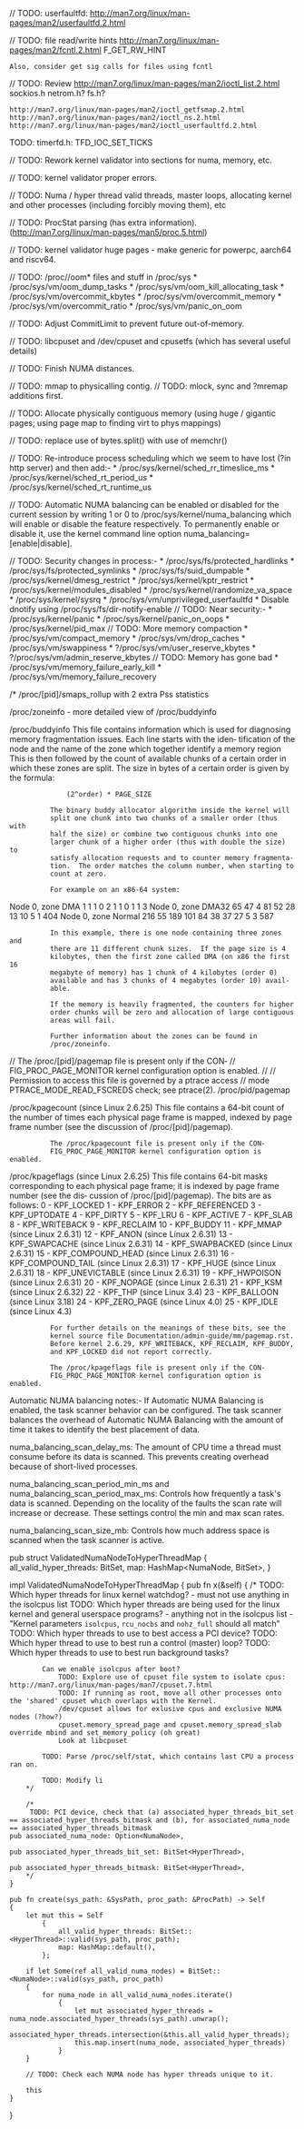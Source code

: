 // TODO: userfaultfd: http://man7.org/linux/man-pages/man2/userfaultfd.2.html

// TODO: file read/write hints http://man7.org/linux/man-pages/man2/fcntl.2.html  F_GET_RW_HINT

    Also, consider get sig calls for files using fcntl

// TODO: Review http://man7.org/linux/man-pages/man2/ioctl_list.2.html
    sockios.h
    netrom.h?
    fs.h?
    
    http://man7.org/linux/man-pages/man2/ioctl_getfsmap.2.html
    http://man7.org/linux/man-pages/man2/ioctl_ns.2.html
    http://man7.org/linux/man-pages/man2/ioctl_userfaultfd.2.html
    
TODO: timerfd.h: TFD_IOC_SET_TICKS
    
// TODO: Rework kernel validator into sections for numa, memory, etc.

// TODO: kernel validator proper errors.

// TODO: Numa / hyper thread valid threads, master loops, allocating kernel and other processes (including forcibly moving them), etc

// TODO: ProcStat parsing (has extra information). (http://man7.org/linux/man-pages/man5/proc.5.html)

// TODO: kernel validator huge pages - make generic for powerpc, aarch64 and riscv64.

// TODO: /proc/<N>/oom* files and stuff in /proc/sys
    * /proc/sys/vm/oom_dump_tasks
    * /proc/sys/vm/oom_kill_allocating_task
    * /proc/sys/vm/overcommit_kbytes
    * /proc/sys/vm/overcommit_memory
    * /proc/sys/vm/overcommit_ratio
    * /proc/sys/vm/panic_on_oom

// TODO: Adjust CommitLimit to prevent future out-of-memory.

// TODO: libcpuset and /dev/cpuset and cpusetfs (which has several useful details)

// TODO: Finish NUMA distances.

// TODO: mmap to physicalling contig.
    // TODO: mlock, sync and ?mremap additions first.

// TODO: Allocate physically contiguous memory (using huge / gigantic pages; using page map to finding virt to phys mappings)

// TODO: replace use of bytes.split<n>() with use of memchr()

// TODO: Re-introduce process scheduling which we seem to have lost (?in http server)
    and then add:-
        * /proc/sys/kernel/sched_rr_timeslice_ms
        * /proc/sys/kernel/sched_rt_period_us
        * /proc/sys/kernel/sched_rt_runtime_us

// TODO:  Automatic NUMA balancing can be enabled or disabled for the current session by writing 1 or 0 to /proc/sys/kernel/numa_balancing which will enable or disable the feature respectively. To permanently enable or disable it, use the kernel command line option numa_balancing=[enable|disable].

// TODO: Security changes in process:-
    * /proc/sys/fs/protected_hardlinks
    * /proc/sys/fs/protected_symlinks
    * /proc/sys/fs/suid_dumpable
    * /proc/sys/kernel/dmesg_restrict
    * /proc/sys/kernel/kptr_restrict
    * /proc/sys/kernel/modules_disabled
    * /proc/sys/kernel/randomize_va_space
    * /proc/sys/kernel/sysrq
    * /proc/sys/vm/unprivileged_userfaultfd
    * Disable dnotify using  /proc/sys/fs/dir-notify-enable
// TODO: Near security:-
    * /proc/sys/kernel/panic
    * /proc/sys/kernel/panic_on_oops
    * /proc/sys/kernel/pid_max
// TODO: More memory compaction
    * /proc/sys/vm/compact_memory
    * /proc/sys/vm/drop_caches
    * /proc/sys/vm/swappiness
    * ?/proc/sys/vm/user_reserve_kbytes
    * ?/proc/sys/vm/admin_reserve_kbytes
// TODO: Memory has gone bad
    * /proc/sys/vm/memory_failure_early_kill
    * /proc/sys/vm/memory_failure_recovery
    

/*
/proc/[pid]/smaps_rollup with 2 extra Pss statistics

/proc/zoneinfo
    - more detailed view of /proc/buddyinfo

/proc/buddyinfo
              This file contains information which is used for diagnosing
              memory fragmentation issues.  Each line starts with the iden‐
              tification of the node and the name of the zone which together
              identify a memory region This is then followed by the count of
              available chunks of a certain order in which these zones are
              split.  The size in bytes of a certain order is given by the
              formula:

                  (2^order) * PAGE_SIZE

              The binary buddy allocator algorithm inside the kernel will
              split one chunk into two chunks of a smaller order (thus with
              half the size) or combine two contiguous chunks into one
              larger chunk of a higher order (thus with double the size) to
              satisfy allocation requests and to counter memory fragmenta‐
              tion.  The order matches the column number, when starting to
              count at zero.

              For example on an x86-64 system:

  Node 0, zone     DMA     1    1    1    0    2    1    1    0    1    1    3
  Node 0, zone   DMA32    65   47    4   81   52   28   13   10    5    1  404
  Node 0, zone  Normal   216   55  189  101   84   38   37   27    5    3  587

              In this example, there is one node containing three zones and
              there are 11 different chunk sizes.  If the page size is 4
              kilobytes, then the first zone called DMA (on x86 the first 16
              megabyte of memory) has 1 chunk of 4 kilobytes (order 0)
              available and has 3 chunks of 4 megabytes (order 10) avail‐
              able.

              If the memory is heavily fragmented, the counters for higher
              order chunks will be zero and allocation of large contiguous
              areas will fail.

              Further information about the zones can be found in
              /proc/zoneinfo.

// The /proc/[pid]/pagemap file is present only if the CON‐
//              FIG_PROC_PAGE_MONITOR kernel configuration option is enabled.
//
//              Permission to access this file is governed by a ptrace access
//              mode PTRACE_MODE_READ_FSCREDS check; see ptrace(2).
/proc/pid/pagemap

/proc/kpagecount (since Linux 2.6.25)
              This file contains a 64-bit count of the number of times each
              physical page frame is mapped, indexed by page frame number
              (see the discussion of /proc/[pid]/pagemap).

              The /proc/kpagecount file is present only if the CON‐
              FIG_PROC_PAGE_MONITOR kernel configuration option is enabled.

/proc/kpageflags (since Linux 2.6.25)
              This file contains 64-bit masks corresponding to each physical
              page frame; it is indexed by page frame number (see the dis‐
              cussion of /proc/[pid]/pagemap).  The bits are as follows:
                   0 - KPF_LOCKED
                   1 - KPF_ERROR
                   2 - KPF_REFERENCED
                   3 - KPF_UPTODATE
                   4 - KPF_DIRTY
                   5 - KPF_LRU
                   6 - KPF_ACTIVE
                   7 - KPF_SLAB
                   8 - KPF_WRITEBACK
                   9 - KPF_RECLAIM
                  10 - KPF_BUDDY
                  11 - KPF_MMAP           (since Linux 2.6.31)
                  12 - KPF_ANON           (since Linux 2.6.31)
                  13 - KPF_SWAPCACHE      (since Linux 2.6.31)
                  14 - KPF_SWAPBACKED     (since Linux 2.6.31)
                  15 - KPF_COMPOUND_HEAD  (since Linux 2.6.31)
                  16 - KPF_COMPOUND_TAIL  (since Linux 2.6.31)
                  17 - KPF_HUGE           (since Linux 2.6.31)
                  18 - KPF_UNEVICTABLE    (since Linux 2.6.31)
                  19 - KPF_HWPOISON       (since Linux 2.6.31)
                  20 - KPF_NOPAGE         (since Linux 2.6.31)
                  21 - KPF_KSM            (since Linux 2.6.32)
                  22 - KPF_THP            (since Linux 3.4)
                  23 - KPF_BALLOON        (since Linux 3.18)
                  24 - KPF_ZERO_PAGE      (since Linux 4.0)
                  25 - KPF_IDLE           (since Linux 4.3)

              For further details on the meanings of these bits, see the
              kernel source file Documentation/admin-guide/mm/pagemap.rst.
              Before kernel 2.6.29, KPF_WRITEBACK, KPF_RECLAIM, KPF_BUDDY,
              and KPF_LOCKED did not report correctly.

              The /proc/kpageflags file is present only if the CON‐
              FIG_PROC_PAGE_MONITOR kernel configuration option is enabled.

Automatic NUMA balancing notes:-
If Automatic NUMA Balancing is enabled, the task scanner behavior can be configured. The task scanner balances the overhead of Automatic NUMA Balancing with the amount of time it takes to identify the best placement of data.

numa_balancing_scan_delay_ms:    The amount of CPU time a thread must consume before its data is scanned. This prevents creating overhead because of short-lived processes.

numa_balancing_scan_period_min_ms and numa_balancing_scan_period_max_ms: Controls how frequently a task's data is scanned. Depending on the locality of the faults the scan rate will increase or decrease. These settings control the min and max scan rates.

numa_balancing_scan_size_mb: Controls how much address space is scanned when the task scanner is active.

pub struct ValidatedNumaNodeToHyperThreadMap
{
	all_valid_hyper_threads: BitSet<HyperThread>,
	map: HashMap<NumaNode, BitSet<HyperThread>>,
}

impl ValidatedNumaNodeToHyperThreadMap
{
	pub fn x(&self)
	{
		/*
			TODO: Which hyper threads for linux kernel watchdog?
				- must not use anything in the isolcpus list
			TODO: Which hyper threads are being used for the linux kernel and general userspace programs?
				- anything not in the isolcpus list
					- "Kernel parameters `isolcpus`, `rcu_nocbs` and `nohz_full` should all match"
			TODO: Which hyper threads to use to best access a PCI device?
			TODO: Which hyper thread to use to best run a control (master) loop?
			TODO: Which hyper threads to use to best run background tasks?

			Can we enable isolcpus after boot?
				TODO: Explore use of cpuset file system to isolate cpus: http://man7.org/linux/man-pages/man7/cpuset.7.html
				TODO: If running as root, move all other processes onto the 'shared' cpuset which overlaps with the Kernel.
				/dev/cpuset allows for exlusive cpus and exclusive NUMA nodes (?how?)
				cpuset.memory_spread_page and cpuset.memory_spread_slab override mbind and set_memory_policy (oh great)
				Look at libcpuset

			TODO: Parse /proc/self/stat, which contains last CPU a process ran on.

			TODO: Modify li
		*/

		/*
		 TODO: PCI device, check that (a) associated_hyper_threads_bit_set == associated_hyper_threads_bitmask and (b), for associated_numa_node == associated_hyper_threads_bitmask
	pub associated_numa_node: Option<NumaNode>,

	pub associated_hyper_threads_bit_set: BitSet<HyperThread>,

	pub associated_hyper_threads_bitmask: BitSet<HyperThread>,
		*/
	}

	pub fn create(sys_path: &SysPath, proc_path: &ProcPath) -> Self
	{
		let mut this = Self
			{
				all_valid_hyper_threads: BitSet::<HyperThread>::valid(sys_path, proc_path);
				map: HashMap::default(),
			};

		if let Some(ref all_valid_numa_nodes) = BitSet::<NumaNode>::valid(sys_path, proc_path)
		{
			for numa_node in all_valid_numa_nodes.iterate()
				{
					let mut associated_hyper_threads = numa_node.associated_hyper_threads(sys_path).unwrap();
					associated_hyper_threads.intersection(&this.all_valid_hyper_threads);
					this.map.insert(numa_node, associated_hyper_threads)
				}
		}

		// TODO: Check each NUMA node has hyper threads unique to it.

		this
	}
}

